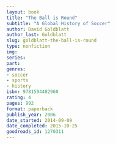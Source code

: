 ```yaml
---
layout: book
title: "The Ball is Round"
subtitle: "A Global History of Soccer"
author: David Goldblatt
author_last: Goldblatt
slug: goldblatt-the-ball-is-round
type: nonfiction
img: 
series: 
part: 
genres:
- soccer
- sports
- history
isbn: 9781594482960
rating: 4
pages: 992
format: paperback
publish_year: 2006
date_started: 2014-09-09
date_completed: 2015-10-25
goodreads_id: 1270311
---
```


